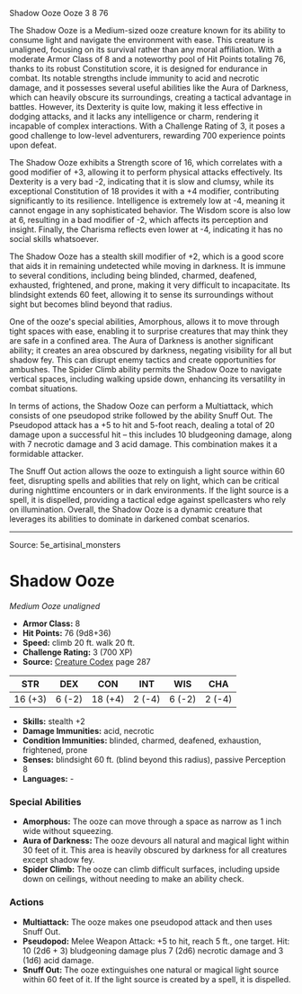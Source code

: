 <MonsterName/>Shadow Ooze</MonsterName>
<CreatureType/>Ooze</CreatureType>
<CR/>3</CR>
<AC/>8</AC>
<HP/>76</HP>
<summary>The Shadow Ooze is a Medium-sized ooze creature known for its ability to consume light and navigate the environment with ease. This creature is unaligned, focusing on its survival rather than any moral affiliation. With a moderate Armor Class of 8 and a noteworthy pool of Hit Points totaling 76, thanks to its robust Constitution score, it is designed for endurance in combat. Its notable strengths include immunity to acid and necrotic damage, and it possesses several useful abilities like the Aura of Darkness, which can heavily obscure its surroundings, creating a tactical advantage in battles. However, its Dexterity is quite low, making it less effective in dodging attacks, and it lacks any intelligence or charm, rendering it incapable of complex interactions. With a Challenge Rating of 3, it poses a good challenge to low-level adventurers, rewarding 700 experience points upon defeat.</summary>

<detail>

The Shadow Ooze exhibits a Strength score of 16, which correlates with a good modifier of +3, allowing it to perform physical attacks effectively. Its Dexterity is a very bad -2, indicating that it is slow and clumsy, while its exceptional Constitution of 18 provides it with a +4 modifier, contributing significantly to its resilience. Intelligence is extremely low at -4, meaning it cannot engage in any sophisticated behavior. The Wisdom score is also low at 6, resulting in a bad modifier of -2, which affects its perception and insight. Finally, the Charisma reflects even lower at -4, indicating it has no social skills whatsoever.

The Shadow Ooze has a stealth skill modifier of +2, which is a good score that aids it in remaining undetected while moving in darkness. It is immune to several conditions, including being blinded, charmed, deafened, exhausted, frightened, and prone, making it very difficult to incapacitate. Its blindsight extends 60 feet, allowing it to sense its surroundings without sight but becomes blind beyond that radius.

One of the ooze's special abilities, Amorphous, allows it to move through tight spaces with ease, enabling it to surprise creatures that may think they are safe in a confined area. The Aura of Darkness is another significant ability; it creates an area obscured by darkness, negating visibility for all but shadow fey. This can disrupt enemy tactics and create opportunities for ambushes. The Spider Climb ability permits the Shadow Ooze to navigate vertical spaces, including walking upside down, enhancing its versatility in combat situations.

In terms of actions, the Shadow Ooze can perform a Multiattack, which consists of one pseudopod strike followed by the ability Snuff Out. The Pseudopod attack has a +5 to hit and 5-foot reach, dealing a total of 20 damage upon a successful hit – this includes 10 bludgeoning damage, along with 7 necrotic damage and 3 acid damage. This combination makes it a formidable attacker. 

The Snuff Out action allows the ooze to extinguish a light source within 60 feet, disrupting spells and abilities that rely on light, which can be critical during nighttime encounters or in dark environments. If the light source is a spell, it is dispelled, providing a tactical edge against spellcasters who rely on illumination. Overall, the Shadow Ooze is a dynamic creature that leverages its abilities to dominate in darkened combat scenarios.</detail>



---

Source: 5e_artisinal_monsters

# Shadow Ooze

*Medium* *Ooze* *unaligned*

- **Armor Class:** 8
- **Hit Points:** 76 (9d8+36)
- **Speed:** climb 20 ft. walk 20 ft.
- **Challenge Rating:** 3 (700 XP)
- **Source:** [Creature Codex](https://koboldpress.com/kpstore/product/creature-codex-for-5th-edition-dnd) page 287

| STR | DEX | CON | INT | WIS | CHA |
| --- | --- | --- | --- | --- | --- |
| 16 (+3) | 6 (-2) | 18 (+4) | 2 (-4) | 6 (-2) | 2 (-4) |

- **Skills:** stealth +2
- **Damage Immunities:** acid, necrotic
- **Condition Immunities:** blinded, charmed, deafened, exhaustion, frightened, prone
- **Senses:** blindsight 60 ft. (blind beyond this radius), passive Perception 8
- **Languages:** -

### Special Abilities

- **Amorphous:** The ooze can move through a space as narrow as 1 inch wide without squeezing.
- **Aura of Darkness:** The ooze devours all natural and magical light within 30 feet of it. This area is heavily obscured by darkness for all creatures except shadow fey.
- **Spider Climb:** The ooze can climb difficult surfaces, including upside down on ceilings, without needing to make an ability check.

### Actions

- **Multiattack:** The ooze makes one pseudopod attack and then uses Snuff Out.
- **Pseudopod:** Melee Weapon Attack: +5 to hit, reach 5 ft., one target. Hit: 10 (2d6 + 3) bludgeoning damage plus 7 (2d6) necrotic damage and 3 (1d6) acid damage.
- **Snuff Out:** The ooze extinguishes one natural or magical light source within 60 feet of it. If the light source is created by a spell, it is dispelled.




